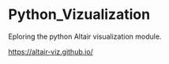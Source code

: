 # Python_Vizualization
Eploring the python Altair visualization module.

https://altair-viz.github.io/
